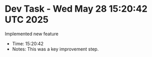 # Dev Task - Wed May 28 15:20:42 UTC 2025
Implemented new feature
- Time: 15:20:42
- Notes: This was a key improvement step.
